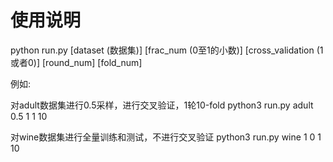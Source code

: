 # 使用说明
python run.py [dataset (数据集)] [frac_num (0至1的小数)] [cross_validation (1或者0)] [round_num] [fold_num]

例如:

对adult数据集进行0.5采样，进行交叉验证，1轮10-fold
python3 run.py adult 0.5 1 1 10

对wine数据集进行全量训练和测试，不进行交叉验证
python3 run.py wine 1 0 1 10

```
